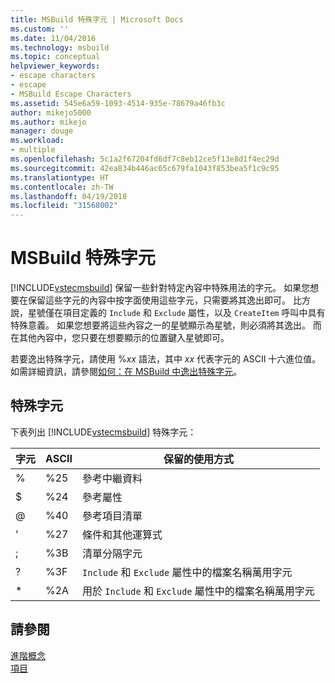 ```yaml
---
title: MSBuild 特殊字元 | Microsoft Docs
ms.custom: ''
ms.date: 11/04/2016
ms.technology: msbuild
ms.topic: conceptual
helpviewer_keywords:
- escape characters
- escape
- MSBuild Escape Characters
ms.assetid: 545e6a59-1093-4514-935e-78679a46fb3c
author: mikejo5000
ms.author: mikejo
manager: douge
ms.workload:
- multiple
ms.openlocfilehash: 5c1a2f67204fd6df7c8eb12ce5f13e8d1f4ec29d
ms.sourcegitcommit: 42ea834b446ac65c679fa1043f853bea5f1c9c95
ms.translationtype: HT
ms.contentlocale: zh-TW
ms.lasthandoff: 04/19/2018
ms.locfileid: "31568002"
---
```

# <a name="msbuild-special-characters"></a>MSBuild 特殊字元
[!INCLUDE[vstecmsbuild](../extensibility/internals/includes/vstecmsbuild_md.md)] 保留一些針對特定內容中特殊用法的字元。 如果您想要在保留這些字元的內容中按字面使用這些字元，只需要將其逸出即可。 比方說，星號僅在項目定義的 `Include` 和 `Exclude` 屬性，以及 `CreateItem` 呼叫中具有特殊意義。 如果您想要將這些內容之一的星號顯示為星號，則必須將其逸出。 而在其他內容中，您只要在想要顯示的位置鍵入星號即可。  
  
 若要逸出特殊字元，請使用 %*xx* 語法，其中 *xx* 代表字元的 ASCII 十六進位值。 如需詳細資訊，請參閱[如何：在 MSBuild 中逸出特殊字元](../msbuild/how-to-escape-special-characters-in-msbuild.md)。  
  
## <a name="special-characters"></a>特殊字元  
 下表列出 [!INCLUDE[vstecmsbuild](../extensibility/internals/includes/vstecmsbuild_md.md)] 特殊字元：  
  
|**字元**|**ASCII**|**保留的使用方式**|  
|-------------------|---------------|------------------------|  
|%|%25|參考中繼資料|  
|$|%24|參考屬性|  
|@|%40|參考項目清單|  
|'|%27|條件和其他運算式|  
|;|%3B|清單分隔字元|  
|?|%3F|`Include` 和 `Exclude` 屬性中的檔案名稱萬用字元|  
|*|%2A|用於 `Include` 和 `Exclude` 屬性中的檔案名稱萬用字元|  
  
## <a name="see-also"></a>請參閱  
 [進階概念](../msbuild/msbuild-advanced-concepts.md)   
 [項目](../msbuild/msbuild-items.md)